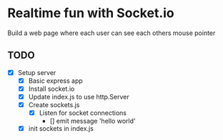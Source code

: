 # Realtime fun with Socket.io

Build a web page where each user can see each others mouse pointer

## TODO
* [x] Setup server
  * [x] Basic express app
  * [x] Install socket.io
  * [x] Update index.js to use http.Server
  * [x] Create sockets.js
    * [x] Listen for socket connections
      * [] emit message 'hello world'
  * [x] init sockets in index.js
